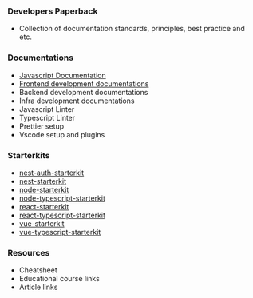 ### Developers Paperback
 - Collection of documentation standards, principles, best practice and etc.


### Documentations
 - [Javascript Documentation]()
 - [Frontend development documentations](https://github.com/juztinlazaro/developers-paperback/blob/master/Frontend%20Standards%20and%20Practices/Home.md)
 - Backend development documentations
 - Infra development documentations
 - Javascript Linter
 - Typescript Linter
 - Prettier setup
 - Vscode setup and plugins

### Starterkits
  - [nest-auth-starterkit](https://github.com/juztinlazaro/nest-auth-api-starterkit)
  - [nest-starterkit]()
  - [node-starterkit]()
  - [node-typescript-starterkit]()
  - [react-starterkit](https://github.com/juztinlazaro/react-starter-kit)
  - [react-typescript-starterkit](https://github.com/juztinlazaro/react-starter-kit-ts)
  - [vue-starterkit](https://github.com/juztinlazaro/vue-starter-kit)
  - [vue-typescript-starterkit]()


### Resources
 - Cheatsheet
 - Educational course links
 - Article links